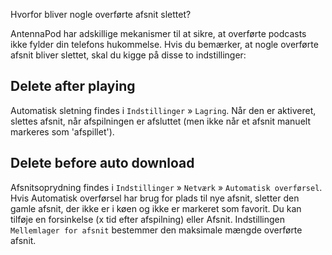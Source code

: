 Hvorfor bliver nogle overførte afsnit slettet?

AntennaPod har adskillige mekanismer til at sikre, at overførte podcasts ikke fylder din telefons hukommelse. Hvis du bemærker, at nogle overførte afsnit bliver slettet, skal du kigge på disse to indstillinger:

## Delete after playing

Automatisk sletning findes i `Indstillinger` » `Lagring`. Når den er aktiveret, slettes afsnit, når afspilningen er afsluttet (men ikke når et afsnit manuelt markeres som 'afspillet').

## Delete before auto download

Afsnitsoprydning findes i `Indstillinger` » `Netværk` » `Automatisk overførsel`. Hvis Automatisk overførsel har brug for plads til nye afsnit, sletter den gamle afsnit, der ikke er i køen og ikke er markeret som favorit. Du kan tilføje en forsinkelse (x tid efter afspilning) eller Afsnit. Indstillingen `Mellemlager for afsnit` bestemmer den maksimale mængde overførte afsnit.
